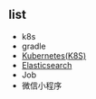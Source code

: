 ## list

+ k8s
+ gradle
+ [Kubernetes(K8S)](https://www.kubernetes.org.cn/docs)
+ [Elasticsearch](https://es.xiaoleilu.com/010_Intro/05_What_is_it.html)
+ Job
+ 微信小程序